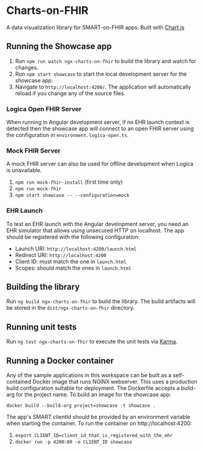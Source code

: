 # Charts-on-FHIR

A data visualization library for SMART-on-FHIR apps.
Built with [Chart.js](https://www.chartjs.org/)

## Running the Showcase app

1. Run `npm run watch ngx-charts-on-fhir` to build the library and watch for changes.
2. Run `npm start showcase` to start the local development server for the showcase app.
3. Navigate to `http://localhost:4200/`. The application will automatically reload if you change any of the source files.

### Logica Open FHIR Server

When running in Angular development server, if no EHR launch context is detected then the showcase app will connect to an open FHIR server using the configuration in `environment.logica-open.ts`.

### Mock FHIR Server

A mock FHIR server can also be used for offline development when Logica is unavailable.
1. `npm run mock-fhir-install` (first time only)
2. `npm run mock-fhir`
3. `npm start showcase -- --configuration=mock`

### EHR Launch

To test an EHR launch with the Angular development server, you need an EHR simulator that allows using unsecured HTTP on localhost. The app should be registered with the following configuration:
- Launch URI: `http://localhost:4200/launch.html`
- Redirect URI: `http://localhost:4200`
- Client ID: must match the one in `launch.html`
- Scopes: should match the ones in `launch.html`

## Building the library

Run `ng build ngx-charts-on-fhir` to build the library. The build artifacts will be stored in the `dist/ngx-charts-on-fhir` directory.

## Running unit tests

Run `ng test ngx-charts-on-fhir` to execute the unit tests via [Karma](https://karma-runner.github.io).

## Running a Docker container

Any of the sample applications in this workspace can be built as a self-contained Docker image that runs NGINX webserver.
This uses a production build configuration suitable for deployment.
The Dockerfile accepts a build-arg for the project name. To build an image for the showcase app:

`docker build --build-arg project=showcase -t showcase .`

The app's SMART clientId should be provided by an environment variable when starting the container.
To run the container on http://localhost:4200:

1. `export CLIENT_ID=client_id_that_is_registered_with_the_ehr`
2. `docker run -p 4200:80 -e CLIENT_ID showcase`
